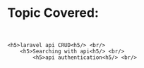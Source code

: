 <h1>Topic Covered:</h1> <br/>
    
    <h5>laravel api CRUD<h5/> <br/>
        <h5>Searching with api<h5/> <br/>
            <h5>api authentication<h5/> <br/>

